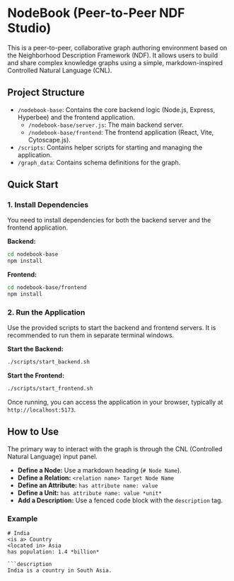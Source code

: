 # NodeBook (Peer-to-Peer NDF Studio)

This is a peer-to-peer, collaborative graph authoring environment based on the Neighborhood Description Framework (NDF). It allows users to build and share complex knowledge graphs using a simple, markdown-inspired Controlled Natural Language (CNL).

## Project Structure

- `/nodebook-base`: Contains the core backend logic (Node.js, Express, Hyperbee) and the frontend application.
  - `/nodebook-base/server.js`: The main backend server.
  - `/nodebook-base/frontend`: The frontend application (React, Vite, Cytoscape.js).
- `/scripts`: Contains helper scripts for starting and managing the application.
- `/graph_data`: Contains schema definitions for the graph.

## Quick Start

### 1. Install Dependencies

You need to install dependencies for both the backend server and the frontend application.

**Backend:**
```bash
cd nodebook-base
npm install
```

**Frontend:**
```bash
cd nodebook-base/frontend
npm install
```

### 2. Run the Application

Use the provided scripts to start the backend and frontend servers. It is recommended to run them in separate terminal windows.

**Start the Backend:**
```bash
./scripts/start_backend.sh
```

**Start the Frontend:**
```bash
./scripts/start_frontend.sh
```

Once running, you can access the application in your browser, typically at `http://localhost:5173`.

## How to Use

The primary way to interact with the graph is through the CNL (Controlled Natural Language) input panel.

- **Define a Node:** Use a markdown heading (`# Node Name`).
- **Define a Relation:** `<relation name> Target Node Name`
- **Define an Attribute:** `has attribute name: value`
- **Define a Unit:** `has attribute name: value *unit*`
- **Add a Description:** Use a fenced code block with the `description` tag.

### Example

```cnl
# India
<is a> Country
<located in> Asia
has population: 1.4 *billion*

```description
India is a country in South Asia.
```
```